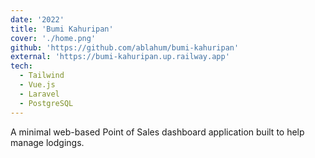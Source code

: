 ```yaml
---
date: '2022'
title: 'Bumi Kahuripan'
cover: './home.png'
github: 'https://github.com/ablahum/bumi-kahuripan'
external: 'https://bumi-kahuripan.up.railway.app'
tech:
  - Tailwind
  - Vue.js
  - Laravel
  - PostgreSQL
---
```


A minimal web-based Point of Sales dashboard application built to help manage lodgings.
